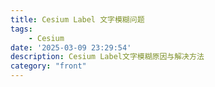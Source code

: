 ```yaml
---
title: Cesium Label 文字模糊问题
tags:
	- Cesium
date: '2025-03-09 23:29:54'
description: Cesium Label文字模糊原因与解决方法
category: "front"
---
```


